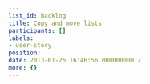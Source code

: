 ```yaml
---
list_id: backlog
title: Copy and move lists
participants: []
labels:
- user-story
position: 
date: 2013-01-26 16:46:56.000000000 Z
more: {}
---
```


